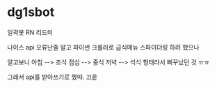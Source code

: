 # dg1sbot
일곽봇 RN 리드미

나이스 api 오류난줄 알고 파이썬 크롤러로 급식메뉴 스파이더링 하려 했으나

알고보니
아침 --> 조식
점심 --> 중식
저녁 --> 석식 형태라서 삐꾸났던 것 ㅠㅠ

그래서 api를 받아쓰기로 했따.
끄읕
